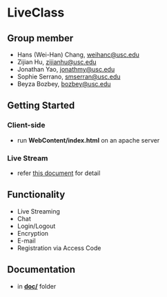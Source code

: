 # LiveClass
## Group member
- Hans (Wei-Han) Chang, [weihanc@usc.edu](mailto:weihanc@usc.edu)
- Zijian Hu, [zijianhu@usc.edu](mailto:zijianhu@usc.edu)
- Jonathan Yao, [jonathmy@usc.edu](mailto:jonathmy@usc.edu)
- Sophie Serrano, [smserran@usc.edu](mailto:smserran@usc.edu)
- Beyza Bozbey, [bozbey@usc.edu](mailto:bozbey@usc.edu)

## Getting Started
### Client-side
- run **WebContent/index.html** on an apache server

### Live Stream
- refer [this document](livestream/README.md) for detail

## Functionality
- Live Streaming
- Chat
- Login/Logout
- Encryption
- E-mail
- Registration via Access Code

## Documentation
- in **[doc/](doc)** folder
